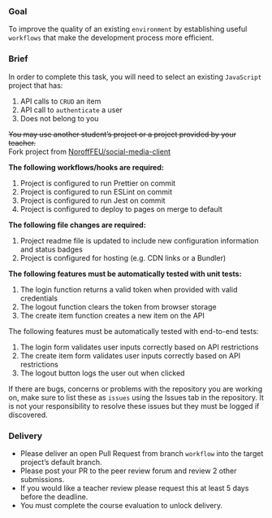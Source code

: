 ### Goal

To improve the quality of an existing `environment` by establishing useful `workflows` that make the development process
more efficient.

### Brief

In order to complete this task, you will need to select an existing `JavaScript` project that has:

1. API calls to `CRUD` an item
2. API call to `authenticate` a user
3. Does not belong to you

~~You may use another student’s project or a project provided by your teacher.~~  
Fork project from [NoroffFEU/social-media-client](https://github.com/NoroffFEU/social-media-client)

**The following workflows/hooks are required:**

1. Project is configured to run Prettier on commit
2. Project is configured to run ESLint on commit
3. Project is configured to run Jest on commit
4. Project is configured to deploy to pages on merge to default

**The following file changes are required:**

1. Project readme file is updated to include new configuration information and status badges
2. Project is configured for hosting (e.g. CDN links or a Bundler)

**The following features must be automatically tested with unit tests:**

1. The login function returns a valid token when provided with valid credentials
2. The logout function clears the token from browser storage
3. The create item function creates a new item on the API

The following features must be automatically tested with end-to-end tests:

1. The login form validates user inputs correctly based on API restrictions
2. The create item form validates user inputs correctly based on API restrictions
3. The logout button logs the user out when clicked

If there are bugs, concerns or problems with the repository you are working on, make sure to list these as `issues`
using
the Issues tab in the repository. It is not your responsibility to resolve these issues but they must be logged if
discovered.

### Delivery

* Please deliver an open Pull Request from branch `workflow` into the target project’s default branch.
* Please post your PR to the peer review forum and review 2 other submissions.
* If you would like a teacher review please request this at least 5 days before the deadline.
* You must complete the course evaluation to unlock delivery.
